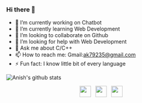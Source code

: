 ### Hi there 👋
- 🔭 I’m currently working on Chatbot
- 🌱 I’m currently learning Web Development
- 👯 I’m looking to collaborate on Github
- 🤔 I’m looking for help with Web Development
- 💬 Ask me about C/C++
- 📫 How to reach me: Gmail:ak79235@gmail.com
- ⚡ Fun fact: I know little bit of every language

![Anish's github stats](https://github-readme-stats.vercel.app/api?username=ak79235&show_icons=true&theme=gruvbox)

<p align='center'>
<a href="https://twitter.com/ak79235"><img height="30" src="https://github.com/WaylonWalker/WaylonWalker/blob/main/icon/twitter.png?raw=true"></a>&nbsp;&nbsp;
<a href="https://www.instagram.com/ak79235/"><img height="30" src="https://github.com/WaylonWalker/WaylonWalker/blob/main/icon/instagram.jpg?raw=true"></a>&nbsp;&nbsp;
<a href="https://www.linkedin.com/in/anish-kumar-803695163/"><img height="30" src="https://github.com/WaylonWalker/WaylonWalker/blob/main/icon/linkedin.png?raw=true"></a>
</p>
